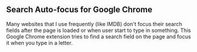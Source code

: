 ## Search Auto-focus for Google Chrome

Many websites that I use frequently (like IMDB) don't focus their search fields after the page is loaded or when user start to type in something. This Google Chrome extension tries to find a search field on the page and focus it when you type in a letter.
